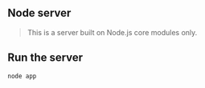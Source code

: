 ## Node server
> This is a server built on Node.js core modules only.

## Run the server
```
node app
```
